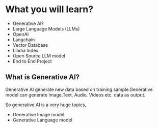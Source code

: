 # What you will learn?

- Generative AI?
- Large Language Models (LLMs)
- OpenAI 
- Langchain
- Vector Database
- Llama Index
- Open Source LLM model
- End to End Project

## What is Generative AI?
Generative AI generate new data based on training sample.Generative model can generate Image,Text, Audio, Videos etc. data as output.

So generative AI is a very huge topics, 
- Generative Image model
- Generative Language model
